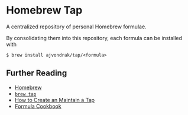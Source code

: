 # Homebrew Tap

A centralized repository of personal Homebrew formulae.

By consolidating them into this repository, each formula can be installed with

```
$ brew install ajvondrak/tap/<formula>
```

## Further Reading

* [Homebrew](https://brew.sh/)
* [`brew tap`](https://github.com/Homebrew/brew/blob/master/docs/brew-tap.md)
* [How to Create an Maintain a Tap](https://github.com/Homebrew/brew/blob/master/docs/How-to-Create-and-Maintain-a-Tap.md)
* [Formula Cookbook](https://github.com/Homebrew/brew/blob/master/docs/Formula-Cookbook.md)
